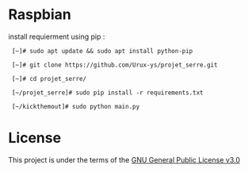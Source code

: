 # Raspbian
  install requierment using pip :
   ```
    [~]# sudo apt update && sudo apt install python-pip

    [~]# git clone https://github.com/Urux-ys/projet_serre.git

    [~]# cd projet_serre/

    [~/projet_serre]# sudo pip install -r requirements.txt

    [~/kickthemout]# sudo python main.py
   ```

# License 
This project is under the terms of the [GNU General Public License v3.0](https://www.gnu.org/licenses/gpl-3.0.en.html)
